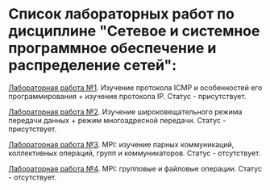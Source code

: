 # Список лабораторных работ по дисциплине "Сетевое и системное программное обеспечение и распределение сетей":

[Лабораторная работа №1](https://github.com/oooNAKooo/BSUIR/tree/main/7%20sem/SSPOiRS/lab_1). Изучение протокола ICMP и особенностей его программирования + изучение протокола IP. Статус - присутствует.

[Лабораторная работа №2](https://github.com/oooNAKooo/BSUIR/tree/main/7%20sem/SSPOiRS/lab_2). Изучение широковещательного режима передачи данных + режим многоадресной передачи. Статус - присутствует.

[Лабораторная работа №3](https://github.com/oooNAKooo/BSUIR/tree/main/7%20sem/SSPOiRS/lab_3). MPI: изучение парных коммуникаций, коллективных операций, групп и коммуникаторов. Статус - отсутствует.

[Лабораторная работа №4](https://github.com/oooNAKooo/BSUIR/tree/main/7%20sem/SSPOiRS/lab_4). MPI: групповые и файловые операции. Статус - отсутствует.

